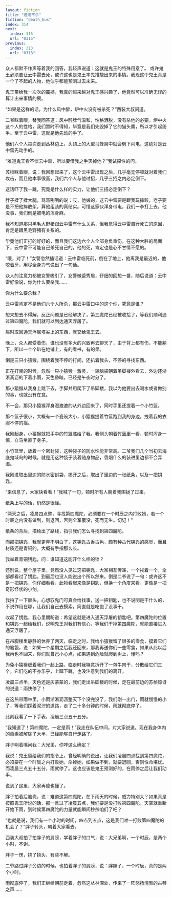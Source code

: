 ```yaml
---
layout: fiction
title: "逢雨不杀"
fiction: "death_bus"
index: 314
next:
  index: 315
  url: "0315"
previous:
  index: 313
  url: "0313"
---
```

众人都默不作声等着我的回答，我轻声说道：这就是鬼王的特殊用意了。  或许鬼王必须要让云中雷去死，或许这也是鬼王率先推敲出来的事情。我现这个鬼王真是一个了不起的人物，他似乎都能预测过去未来。

鬼王带给我一次次的震撼，我真的越来越对鬼王感兴趣了，他竟然可以准确无误的算计出来事情的展。

“如果是这样的话，为什么风中醉，炉中火没有被杀死？”西装大叔问道。

二爷眯着眼，替我回答道：风中醉脾气温和，性格洒脱，没有杀他的必要。炉中火这个人的性格，我们暂时不得知，毕竟是我们先毁掉了它的猫头鹰，所以才引起纷争。至于云中雷，这就是他先动的手了。

他们六个人每次走到丛林边上，头顶上的大型马蜂窝中就会劈下闪电，这绝对是云中雷先动手的。

“难道鬼王看不惯云中雷，所以要借我之手灭掉他？”我试探性的问。

苏桢眯着眼，说：我回想起来了，这个云中雷出现之后，几乎毫无停顿就对着我们攻击，而且他本事很高，我们六个人与他过招，几乎三招之内必定倒下。

这话吓了我一跳，究竟是什么样的实力，让他们三招必定倒下？

胖子揉了揉大腿，骂骂咧咧的说：哎，他娘的，这云中雷要是跟我玩摔跤，老子要是不把他摔散架，算他组装的真结实。可惜这家伙浑身带电，我们一拳打上去，他没事，我们倒是被电的浑身麻。

我不知道那只黑毛大野猪跟云中雷有什么关系，但我觉得云中雷自行死亡的原因，肯定是跟黑毛野猪有关系的。

毕竟他们正打的好好的，而且我们这边六个人全部身负重伤，在这种大胜的局面下，云中雷不可能自己杀死自己的，他的死，肯定也是心不甘情不愿的。

“哦，对了！”女警忽然插话道：云中雷临死前，倒在了地上，他离我是最近的，他咬着牙，用尽全身力气说出了一句话。

众人的注意力都被女警吸引了，女警微蹙秀眉，仔细的回想一番，随后说道：云中雷好像说，你为什么要杀我……

你为什么要杀我？

云中雷肯定不是他们六个人所杀，那云中雷口中的这个你，究竟是谁？

想来想去不得解，反正问题是已经解决了，第三魔陀已经被收拾了，等我们顺利通过第四魔陀，我们就可以到达通天浮屠了。

届时取回通天浮屠塔尖上的东西，就交给鬼王去。

晚上，众人都受着伤，谁也没有多大的兴致再去聊天了，由于背上都有伤，不能躺下，所以一个个趴在地铺上，有的看书，有的呆。

倒是三只小猿猴，围绕着我不停的打闹，还扒着我头，不停的寻找东西。

正在打闹的时候，忽然一只小猿猴一激灵，一转脑袋朝着吊脚楼外看去，外边还淅淅沥沥的下着小雨，天色昏暗，已经是午夜时分了。

那小猿猴从我身上跳下去，手脚并用爬下了吊脚楼，我以为他要出去喝水或者做别的事，也就没有在意。

不一会，那只小猿猴浑身湿漉漉的从外边回来了，同时手里还提着一个小竹篮。

那个篮子很小，大概有一个瓷碗大小，小猿猴提着竹篮跑到我的身边，拽着我的衣服不停的摇。

我刚起身，小猿猴就把手中的竹篮递给了我，我侧头朝着竹篮里一看，顿时浑身一惊，立马坐直了身子。

小竹篮里，放着一个密封袋，这种袋子的防水性能非常高。二爷我们几个当初去海底鬼域岛的时候，就是用这种袋子装着随身物品，香烟什么的装进里边都不会弄湿。

我刚进取出里边的防水密封袋，揭开之后，取出了里边的一张纸条，以及一把钥匙。

“来信息了，大家快看看！”我喊了一句，顿时所有人朝着我围拢了过来。

纸条上写的话，仍然是很怪。

“两天之后，凌晨四点整，寻找第四魔陀，必须要在一个时辰之内打败她，若一个时辰之内没有做到，则退回，否则全军覆没，死而无生。切记！”

纸条的背后，描绘出了路线，指引我们怎么寻找到第四魔陀。

而那把钥匙，我就更弄不明白了，这钥匙古香古色，颇有种古代钥匙的感觉，而且材质还是青铜的，大概有手指那么长。

我举着青铜钥匙，问：谁知道这能开什么样的锁？

还别说，整个屋子里，竟然没人见过这把钥匙，大家相互传递，一个挨着一个，全部都看过了钥匙，到最后也没人能说出个所以然来。倒是二爷说了一句：或许这不是一把钥匙，你仔细看看，此物看起来像是钥匙，但换一个角度来看，更像是一把奇形怪状的小剑。

我拍了一下额头，心想驭鬼门可真会给找事，送一把钥匙，也不说明是干什么的，不说作用在哪，让我们自己去摸索，简直就是吃饱了没事干。

收起了钥匙，我心里期盼道：希望这就是进入通天浮屠的钥匙吧。第四魔陀的位置和钥匙一起给我们，说明鬼王对我们有信心，等我们干掉第四魔陀，就能直接进入通天浮屠了。

在吊脚楼里静静的休养了两天，临走之时，我给小猿猴留了很多的零食，摸着它们的脑袋，说：如果一个星期之后我还回来，那我再送你们一些零食，如果从此以后我再也不回来，你们就自己小心点，如果遇到危险就爬到树上，懂吗？

为免小猿猴缠着我们一起上路，临走时我特意拆开了一包牛肉干，分散给它们三个，它们吃的不亦乐乎，上蹿下跳，也没注意到我们的离开。

凌晨三点半，天色还是灰蒙蒙的，我们走出吊脚楼的时候，走在最前边的苏桢惊讶的说道：雨快停了！

在这热带雨林里，小雨淅淅沥沥整天下个没完没了，我们刚一出门，雨就慢慢的小了，等我们踩着泥泞的道路，走了二十多分钟的时候，雨就彻底停了。

此刻我看了一下手表，凌晨三点五十五分。

“我知道了！第四魔陀，一定是雨！”我走在队伍中间，对大家说道。现在我身体内的毒素被解除了大半，已经能够自行走路了。

胖子咧着嘴问我：大兄弟，你咋这么确定？

我说：鬼王留给我们的指令上，曾经明确的说出，让我们凌晨四点找到第四魔陀，必须要在一个时辰之内打败她，杀掉她，如果做不到，就要退回，否则性命堪忧。而凌晨三点五十五分，雨就停了。这也应该是鬼王预测好的，在雨停之后让我们动手。

说到了这里，大家再傻也懂了。

胖子拍着后脑壳，说：难道这第四魔陀，在下雨天的时候，威力特别大？如果真是按照鬼王所说的话，那一旦过了凌晨五点，我们要是没打败第四魔陀，天空就重新开始下雨，到时候第四魔陀的力量就能瞬间秒杀咱们了吧？

“也就是说，我们有一个小时的时间，四点到五点，这是我们唯一打败第四魔陀的机会了？”胖子转头，朝着大家看去。

西装大叔拍了拍胖子的肩膀，学着胖子的口气，说：大兄弟啊，一个时辰，是两个小时，不谢。

胖子一愣，挠了挠头，有些不解。

二爷路过胖子旁边的时候，也拍着胖子的肩膀，说：胖娃子，一个时辰，真的是两个小时。

雨彻底停了，我们正继续朝前走着，忽然这丛林深处，传来了一阵悠扬清雅的古琴之声……